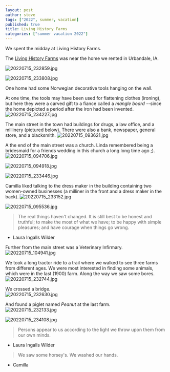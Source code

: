 ```yaml
---
layout: post
author: steve
tags: ["2022", summer, vacation]
published: true
title: Living History Farms
categories: ["summer vacation 2022"]
---
```

We spent the midday at Living History Farms.  

The [Living History Farms](http://lhf.org 'Living History Farms') was near the home we rented in Urbandale, IA.

![20220715_232859.jpg]({{site.pics_url}}/20220715_232859.jpg)

![20220715_233808.jpg]({{site.pics_url}}/20220715_233808.jpg)

One home had some Norwegian decorative tools hanging on the wall.

At one time, the tools may have been used for flattening clothes (ironing), but here they were a carved gift to a fiance called a *mangle board* --since the home depicted a period after the iron had been invented.
![20220715_234227.jpg]({{site.pics_url}}/20220715_234227.jpg)

The main street in the town had buildings for drugs, a law office, and a millinery (pictured below).  There were also a bank, newspaper, general store, and a blacksmith.
![20220715_093621.jpg]({{site.pics_url}}/20220715_093621.jpg)

A the end of the main street was a church.  Linda remembered being a bridesmaid for a friends wedding in this church a long long time ago ;).
![20220715_094706.jpg]({{site.pics_url}}/20220715_094706.jpg)

![20220715_094918.jpg]({{site.pics_url}}/20220715_094918.jpg)

![20220715_233446.jpg]({{site.pics_url}}/20220715_233446.jpg)

Camilla liked talking to the dress maker in the building containing two women-owned businesses (a milliner in the front and a dress maker in the back).
![20220715_233152.jpg]({{site.pics_url}}/20220715_233152.jpg)

![20220715_095536.jpg]({{site.pics_url}}/20220715_095536.jpg)

> The real things haven't changed. It is still best to be honest and truthful; to make the most of what we have; to be happy with simple pleasures; and have courage when things go wrong.

- Laura Ingalls Wilder

Further from the main street was a Veterinary Infirmary.
![20220715_104941.jpg]({{site.pics_url}}/20220715_104941.jpg)

We took a long tractor ride to a trail where we walked to see three farms from different ages.  We were most interested in finding some animals, which were in the last (1900) farm.  Along the way we saw some bores.  
![20220715_232744.jpg]({{site.pics_url}}/20220715_232744.jpg)

We crossed a bridge.  
![20220715_232630.jpg]({{site.pics_url}}/20220715_232630.jpg)

And found a piglet named *Peanut* at the last farm.  
![20220715_232133.jpg]({{site.pics_url}}/20220715_232133.jpg)

![20220715_234108.jpg]({{site.pics_url}}/20220715_234108.jpg)

> Persons appear to us according to the light we throw upon them from our own minds.  

- Laura Ingalls Wilder

> We saw some horsey's. We washed our hands.  

- Camilla

